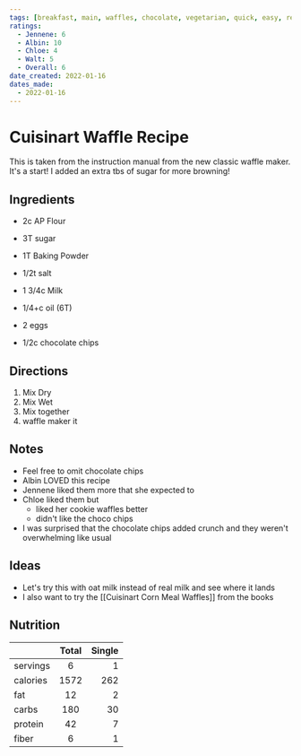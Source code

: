 ```yaml
---
tags: [breakfast, main, waffles, chocolate, vegetarian, quick, easy, recipe]
ratings:
  - Jennene: 6
  - Albin: 10
  - Chloe: 4
  - Walt: 5
  - Overall: 6
date_created: 2022-01-16
dates_made:
  - 2022-01-16 
---
```


# Cuisinart Waffle Recipe
This is taken from the instruction manual from the new classic waffle maker. It's a start! I added an extra tbs of sugar for more browning!

## Ingredients
- 2c AP Flour
- 3T sugar
- 1T Baking Powder
- 1/2t salt

- 1 3/4c Milk
- 1/4+c oil (6T)
- 2 eggs
- 1/2c chocolate chips

## Directions
1. Mix Dry
2. Mix Wet
3. Mix together
4. waffle maker it

## Notes
- Feel free to omit chocolate chips
- Albin LOVED this recipe
- Jennene liked them more that she expected to
- Chloe liked them but 
	- liked her cookie waffles better
	- didn't like the choco chips
- I was surprised that the chocolate chips added crunch and they weren't overwhelming like usual

## Ideas
- Let's try this with oat milk instead of real milk and see where it lands
- I also want to try the [[Cuisinart  Corn Meal Waffles]] from the books

## Nutrition

|          |      Total    |  Single |
|----------|:-------------:|--------:|
| servings | 6             | 1       |
| calories | 1572          | 262     |
| fat      | 12            | 2       |
| carbs    | 180           | 30      |
| protein  | 42            | 7       |
| fiber    | 6             | 1       |
